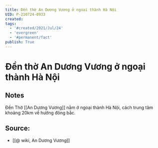 ```yaml
---
title: Đền thờ An Dương Vương ở ngoại thành Hà Nội
UID: P-210724-0933
created: 
tags:
  - '#created/2021/Jul/24'
  - 'evergreen'
  - '#permanent/fact'
publish: True
---
```

# Đền thờ An Dương Vương ở ngoại thành Hà Nội

## Notes
Đền Thờ [[An Dương Vương]] nằm ở ngoại thành Hà Nội, cách trung tâm khoảng 20km về hướng đông bắc.

## Source:
- [[@ wiki, An Dương Vương]]
